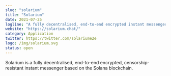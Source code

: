 ```yaml
---
slug: "solarium"
title: "Solarium"
date: 2021-07-25
logline: "A fully decentralised, end-to-end encrypted instant messenger on the Solana blockchain."
website: "https://solarium.chat/"
category: Application
twitter: https://twitter.com/solariume2e
logo: /img/solarium.svg
status: open
---
```


Solarium is a fully decentralised, end-to-end encrypted, censorship-resistant instant messenger based on the Solana blockchain.